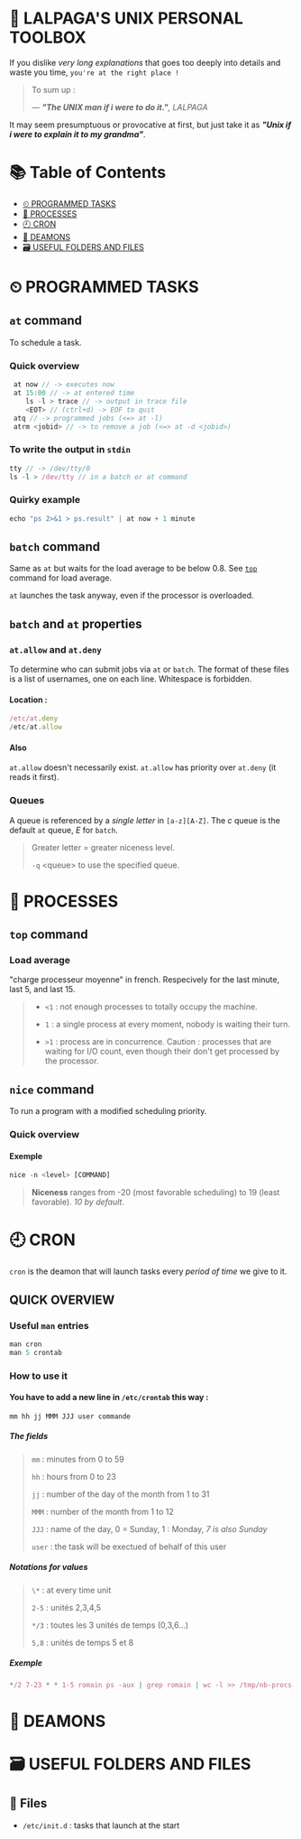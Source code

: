 # 🐧 LALPAGA'S UNIX PERSONAL TOOLBOX

If you dislike *very long explanations* that goes too deeply into details and waste you time, `you're at the right place !`

> To sum up :
>
> &mdash; _**"The UNIX man if i were to do it."**, LALPAGA_

It may seem presumptuous or provocative at first, but just take it as _**"Unix if i were to explain it to my grandma"**_.

# 📚 Table of Contents

- [⏲ PROGRAMMED TASKS](#-programmed-tasks)
- [👾 PROCESSES](#-processes)
- [🕘 CRON](#-cron)
- [👹 DEAMONS](#-deamons)
- [🗃 USEFUL FOLDERS AND FILES](#-useful-folders-and-files)

# ⏲ PROGRAMMED TASKS

## `at` command

To schedule a task.

### Quick overview

```js
 at now // -> executes now
 at 15:00 // -> at entered time
	ls -l > trace // -> output in trace file
	<EOT> // (ctrl+d) -> EOF to quit 
 atq // -> programmed jobs (<=> at -l)
 atrm <jobid> // -> to remove a job (<=> at -d <jobid>)
```

### To write the output in `stdin`

```js
tty // -> /dev/tty/0
ls -l > /dev/tty // in a batch or at command
```

### Quirky example

```js
echo "ps 2>&1 > ps.result" | at now + 1 minute
```

## `batch` command

Same as `at` but waits for the load average to be below 0.8. See [`top`](#top-command) command for load average.

`at` launches the task anyway, even if the processor is overloaded.

## `batch` and `at` properties

### `at.allow` and `at.deny` 

To determine who can submit jobs via `at` or `batch`.
The format of these files is a list of usernames, one on each line. Whitespace is forbidden. 

#### Location :

```js
/etc/at.deny
/etc/at.allow
```
#### Also

`at.allow` doesn't necessarily exist.
`at.allow` has priority over `at.deny` (it reads it first).

### Queues

A queue is referenced by a _single letter_ in `[a-z][A-Z]`. The _c_ queue is the default `at` queue, _E_ for `batch`.

> Greater letter = greater niceness level.
>
> `-q` \<queue\> to use the specified queue.

# 👾 PROCESSES

## `top` command 

### Load average 

"charge processeur moyenne" in french. Respecively for the last minute, last 5, and last 15. 
> - `<1` : not enough processes to totally occupy the machine.
>
> - `1` : a single process at every moment, nobody is waiting their turn.
>
> - `>1` : process are in concurrence.  Caution : processes that are waiting for I/O count, even though their don't get processed by the processor.

## `nice` command

To run a program with a modified scheduling priority.

### Quick overview

#### Exemple

```js
nice -n <level> [COMMAND]
```

> **Niceness** ranges from -20 (most favorable scheduling) to 19 (least favorable). _10 by default_.

# 🕘 CRON

`cron` is the deamon that will launch tasks every _period of time_ we give to it.

## QUICK OVERVIEW

### Useful `man` entries

```js
man cron
man 5 crontab
```

### How to use it

#### You have to add a new line in `/etc/crontab` this way : 

```
mm hh jj MMM JJJ user commande
```

##### The fields

> `mm` : minutes from 0 to 59
>
> `hh` : hours from 0 to 23
>
> `jj` : number of the day of the month from 1 to 31
>
> `MMM` : number of the month from 1 to 12
>
> `JJJ` : name of the day,  0 = Sunday, 1 : Monday, _7 is also Sunday_
>
> `user` : the task will be exectued of behalf of this user

##### Notations for values

> `\*` : at every time unit
>
> `2-5` : unités 2,3,4,5
>
> `*/3` : toutes les 3 unités de temps (0,3,6...)
>
> `5,8` : unités de temps 5 et 8

##### Exemple

```js
*/2 7-23 * * 1-5 romain ps -aux | grep romain | wc -l >> /tmp/nb-procs
```

# 👹 DEAMONS

# 🗃 USEFUL FOLDERS AND FILES

## 📁 Files
- `/etc/init.d` : tasks that launch at the start
